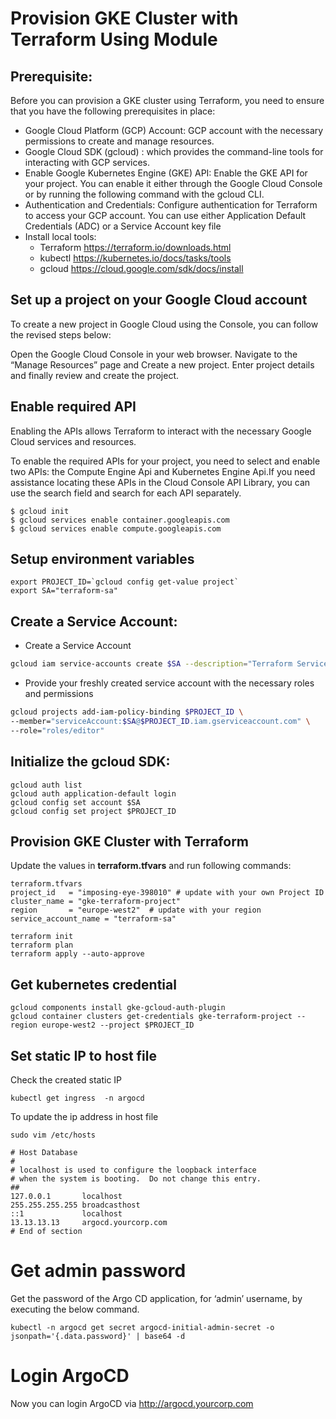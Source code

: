 # Provision GKE Cluster with Terraform Using Module
## Prerequisite:

Before you can provision a GKE cluster using Terraform, you need to ensure that you have the following prerequisites in place:

- Google Cloud Platform (GCP) Account: GCP account with the necessary permissions to create and manage resources.
- Google Cloud SDK (gcloud) : which provides the command-line tools for interacting with GCP services.
- Enable Google Kubernetes Engine (GKE) API: Enable the GKE API for your project. You can enable it either through the Google Cloud Console or by running the following command with the gcloud CLI.
- Authentication and Credentials: Configure authentication for Terraform to access your GCP account. You can use either Application Default Credentials (ADC) or a Service Account key file
- Install local tools: 
  - Terraform https://terraform.io/downloads.html 
  - kubectl https://kubernetes.io/docs/tasks/tools
  - gcloud https://cloud.google.com/sdk/docs/install

## Set up a project on your Google Cloud account
To create a new project in Google Cloud using the Console, you can follow the revised steps below:

Open the Google Cloud Console in your web browser.
Navigate to the “Manage Resources” page and Create a new project. Enter project details and finally review and create the project.

## Enable required API
Enabling the APIs allows Terraform to interact with the necessary Google Cloud services and resources.

To enable the required APIs for your project, you need to select and enable two APIs: the Compute Engine Api and Kubernetes Engine Api.If you need assistance locating these APIs in the Cloud Console API Library, you can use the search field and search for each API separately.

```
$ gcloud init
$ gcloud services enable container.googleapis.com
$ gcloud services enable compute.googleapis.com
```

## Setup environment variables

```
export PROJECT_ID=`gcloud config get-value project`
export SA="terraform-sa"
```
## Create a Service Account:
- Create a Service Account

```sh
gcloud iam service-accounts create $SA --description="Terraform Service account for GKE provisioning" --display-name="Terraform Service Account"
```
- Provide your freshly created service account with the necessary roles and permissions

```sh
gcloud projects add-iam-policy-binding $PROJECT_ID \
--member="serviceAccount:$SA@$PROJECT_ID.iam.gserviceaccount.com" \
--role="roles/editor"
```

## Initialize the gcloud SDK:
```
gcloud auth list
gcloud auth application-default login
gcloud config set account $SA
gcloud config set project $PROJECT_ID
```

## Provision GKE Cluster with Terraform
Update the values in **terraform.tfvars** and run following commands:

```t
terraform.tfvars
project_id   = "imposing-eye-398010" # update with your own Project ID
cluster_name = "gke-terraform-project"
region       = "europe-west2"  # update with your region
service_account_name = "terraform-sa"
```
```
terraform init
terraform plan
terraform apply --auto-approve
```

## Get kubernetes credential
```
gcloud components install gke-gcloud-auth-plugin
gcloud container clusters get-credentials gke-terraform-project --region europe-west2 --project $PROJECT_ID
```

## Set static IP to host file
Check the created static IP
```
kubectl get ingress  -n argocd 
```

To update the ip address in host file
```
sudo vim /etc/hosts
```
```
# Host Database
#
# localhost is used to configure the loopback interface
# when the system is booting.  Do not change this entry.
##
127.0.0.1       localhost
255.255.255.255 broadcasthost
::1             localhost
13.13.13.13     argocd.yourcorp.com
# End of section
```

# Get admin password

Get the password of the Argo CD application, for ‘admin’ username, by executing the below command.
```
kubectl -n argocd get secret argocd-initial-admin-secret -o jsonpath='{.data.password}' | base64 -d
```

# Login ArgoCD
Now you can login ArgoCD via http://argocd.yourcorp.com
